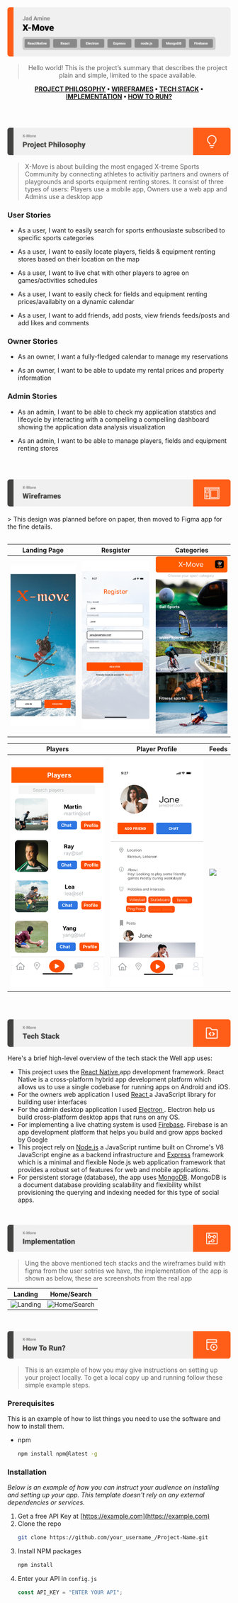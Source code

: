 <img src="./readme/title1.svg"/>

<div align="center">

> Hello world! This is the project’s summary that describes the project plain and simple, limited to the space available.

**[PROJECT PHILOSOPHY](https://github.com/julescript/well_app#-project-philosophy) • [WIREFRAMES](https://github.com/julescript/well_app#-wireframes) • [TECH STACK](https://github.com/julescript/well_app#-tech-stack) • [IMPLEMENTATION](https://github.com/julescript/well_app#-impplementation) • [HOW TO RUN?](https://github.com/julescript/well_app#-how-to-run)**

</div>

<br><br>

<img src="./readme/title2.svg"/>

> X-Move is about building the most engaged X-treme Sports Community by connecting athletes to activitiy partners and owners of playgrounds and sports equipment renting stores. It consist of three types of users: Players use a mobile app, Owners use a web app and Admins use a desktop app

### User Stories

- As a user, I want to easily search for sports enthousiaste subscribed to specific sports categories

- As a user, I want to easily locate players, fields & equipment renting stores based on their location on the map

- As a user, I want to live chat with other players to agree on games/activities schedules

- As a user, I want to easily check for fields and equipment renting prices/availabity on a dynamic calendar

- As a user, I want to add friends, add posts, view friends feeds/posts and add likes and comments

### Owner Stories

- As an owner, I want a fully-fledged calendar to manage my reservations

- As an owner, I want to be able to update my rental prices and property information

### Admin Stories

- As an admin, I want to be able to check my application statstics and lifecycle by interacting with a compelling a compelling dashboard showing the application data analysis visualization

- As an admin, I want to be able to manage players, fields and equipment renting stores

<br><br>

<img src="./readme/title3.svg"/>
<br><br>
> This design was planned before on paper, then moved to Figma app for the fine details.
<br><br>

| Landing Page                  | Resgister                      | Categories                       |
| ----------------------------- | ------------------------------ | -------------------------------- |
| ![](readme/figma/landing.svg) | ![](readme/figma/register.svg) | ![](readme/figma/categories.svg) |

| Players                       | Player Profile                | Feeds                       |
| ----------------------------- | ----------------------------- | --------------------------- |
| ![](readme/figma/players.svg) | ![](readme/figma/Profile.svg) | ![](readme/figma/feeds.svg) |

<br><br>

<img src="./readme/title4.svg"/>

Here's a brief high-level overview of the tech stack the Well app uses:

- This project uses the [React Native ](https://reactnative.dev/)app development framework. React Native is a cross-platform hybrid app development platform which allows us to use a single codebase for running apps on Android and iOS.
- For the owners web application I used [React ](https://reactnative.dev/)a JavaScript library for building user interfaces
- For the admin desktop application I used [Electron ](https://www.electronjs.org/). Electron help us build cross-platform desktop apps that runs on any OS.
- For implementing a live chatting system is used [Firebase](https://firebase.google.com/). Firebase is an app development platform that helps you build and grow apps backed by Google
- This project rely on [Node.js](https://nodejs.org/) a JavaScript runtime built on Chrome's V8 JavaScript engine as a backend infrastructure and [Express]() framework which is a minimal and flexible Node.js web application framework that provides a robust set of features for web and mobile applications.
- For persistent storage (database), the app uses [MongoDB](https://www.mongodb.com/). MongoDB is a document database providing scalability and flexibility whilst provisioning the querying and indexing needed for this type of social apps.

<br><br>
<img src="./readme/title5.svg"/>

> Uing the above mentioned tech stacks and the wireframes build with figma from the user sotries we have, the implementation of the app is shown as below, these are screenshots from the real app

| Landing                             | Home/Search                             |
| ----------------------------------- | --------------------------------------- |
| ![Landing](https://github.com/.jpg) | ![Home/Search](https://github.com/.jpg) |

<br><br>
<img src="./readme/title6.svg"/>

> This is an example of how you may give instructions on setting up your project locally.
> To get a local copy up and running follow these simple example steps.

### Prerequisites

This is an example of how to list things you need to use the software and how to install them.

- npm
  ```sh
  npm install npm@latest -g
  ```

### Installation

_Below is an example of how you can instruct your audience on installing and setting up your app. This template doesn't rely on any external dependencies or services._

1. Get a free API Key at [https://example.com](https://example.com)
2. Clone the repo
   ```sh
   git clone https://github.com/your_username_/Project-Name.git
   ```
3. Install NPM packages
   ```sh
   npm install
   ```
4. Enter your API in `config.js`
   ```js
   const API_KEY = "ENTER YOUR API";
   ```
